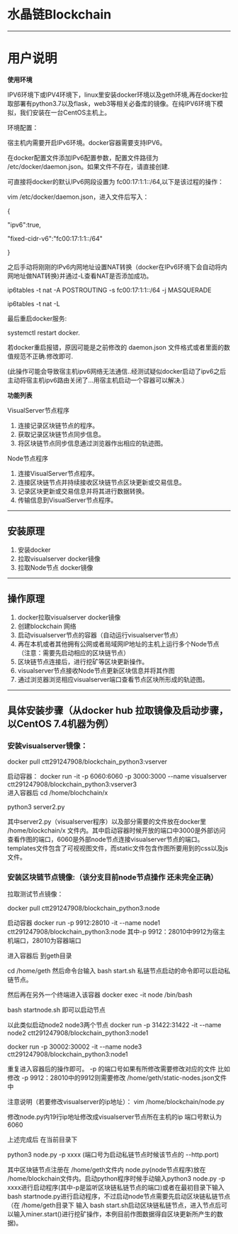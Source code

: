 # 水晶链Blockchain
----
# 用户说明

**使用环境**

IPV6环境下或IPV4环境下，linux里安装docker环境以及geth环境,再在docker拉取部署有python3.7以及flask，web3等相关必备库的镜像。在纯IPV6环境下模拟，我们安装在一台CentOS主机上。

环境配置：

宿主机内需要开启IPv6环境。docker容器需要支持IPV6。

在docker配置文件添加IPv6配置参数，配置文件路径为 /etc/docker/daemon.json。如果文件不存在，请直接创建.

可直接将docker的默认IPv6网段设置为 fc00:17:1:1::/64,以下是该过程的操作：

vim /etc/docker/daemon.json，进入文件后写入：

{

"ipv6":true,

"fixed-cidr-v6":"fc00:17:1:1::/64"

}

之后手动将刚刚的IPv6内网地址设置NAT转换（docker在IPv6环境下会自动将内网地址做NAT转换)并通过-L查看NAT是否添加成功。

ip6tables -t nat -A POSTROUTING -s fc00:17:1:1::/64 -j MASQUERADE

ip6tables -t nat -L

最后重启docker服务:

systemctl restart docker. 

若docker重启报错，原因可能是之前修改的 daemon.json 文件格式或者里面的数值规范不正确.修改即可.

(此操作可能会导致宿主机ipv6网络无法通信..经测试疑似docker启动了ipv6之后主动将宿主机ipv6路由关闭了...用宿主机启动一个容器可以解决.）

**功能列表**

VisualServer节点程序
1. 连接记录区块链节点的程序。
2. 获取记录区块链节点同步信息。
3. 将区块链节点同步信息通过浏览器作出相应的轨迹图。

Node节点程序  
1. 连接VisualServer节点程序。 
2. 连接区块链节点并持续接收区块链节点区块更新或交易信息。 
3. 记录区块更新或交易信息并将其进行数据转换。 
4. 传输信息到VisualServer节点程序。 

----
## 安装原理
1. 安装docker
2. 拉取visualserver docker镜像
3. 拉取Node节点 docker镜像
----


## 操作原理
1. docker拉取visualserver docker镜像
2. 创建blockchain 网络
3. 启动visualserver节点的容器（自动运行visualserver节点）
4. 再在本机或者其他拥有公网或者局域网IP地址的主机上运行多个Node节点（注意：需要先启动相应的区块链节点）
5. 区块链节点连接后，进行挖矿等区块更新操作。
6. visualserver节点接收Node节点更新区块信息并将其作图
7. 通过浏览器浏览相应visualserver端口查看节点区块所形成的轨迹图。


-----
## 具体安装步骤（从docker hub 拉取镜像及启动步骤，以CentOS 7.4机器为例）
### 安装visualserver镜像：
docker pull ctt291247908/blockchain_python3:vserver 

启动容器：
docker run  -it  -p 6060:6060 -p 3000:3000  --name visualserver ctt291247908/blockchain_python3:vserver3   
进入容器后
cd /home/blochchain/x

python3 server2.py

其中server2.py（visualserver程序）以及部分需要的文件放在docker里 /home/blockchain/x 文件内。其中启动容器时候开放的端口中3000是外部访问查看作图的端口，6060是外部node节点连接visualserver节点的端口。templates文件包含了可视视图文件，而static文件包含作图所要用到的css以及js文件。

### 安装区块链节点镜像:（该分支目前node节点操作 还未完全正确）

拉取测试节点镜像：

docker pull ctt291247908/blockchain_python3:node

启动容器
docker run -p 9912:28010 -it --name node1 ctt291247908/blockchain_python3:node
其中-p 9912：28010中9912为宿主机端口，28010为容器端口

进入容器后 到geth目录

cd /home/geth 然后命令台输入 bash start.sh 私链节点启动的命令即可以启动私链节点。

然后再在另外一个终端进入该容器 
docker exec -it node /bin/bash

bash startnode.sh 即可以启动节点

以此类似启动node2 node3两个节点
docker run -p 31422:31422 -it --name node2 ctt291247908/blockchain_python3:node1

docker run -p 30002:30002 -it --name node3 ctt291247908/blockchain_python3:node1

重复进入容器后的操作即可。 -p 的端口号如果有所修改需要修改对应的文件 比如修改 -p 9912：28010中的9912则需要修改 /home/geth/static-nodes.json文件中 

注意说明（若要修改visualserver的ip地址）：
vim /home/blockchain/node.py

修改node.py内19行ip地址修改成visualserver节点所在主机的ip 端口号默认为6060 

上述完成后 在当前目录下

python3 node.py -p xxxx (端口号为启动私链节点时候该节点的 --http.port)

其中区块链节点注册在 /home/geth文件内 node.py(node节点程序)放在 /home/blockchain文件内。启动python程序时候手动输入python3 node.py -p xxxx进行启动程序(其中-p是监听区块链私链节点的端口)或者在最初目录下输入bash startnode.py进行启动程序，不过启动node节点需要先启动区块链私链节点（在 /home/geth目录下 输入 bash start.sh启动区块链私链节点，进入节点后可以输入miner.start()进行挖矿操作，本例目前作图数据得自区块更新所产生的数据)。
